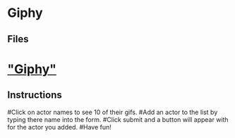 # Giphy
## Files
# ["Giphy"](index.html)
## Instructions
#Click on actor names to see 10 of their gifs.
#Add an actor to the list by typing there name into the form.
#Click submit and a button will appear with for the actor you added.
#Have fun!
